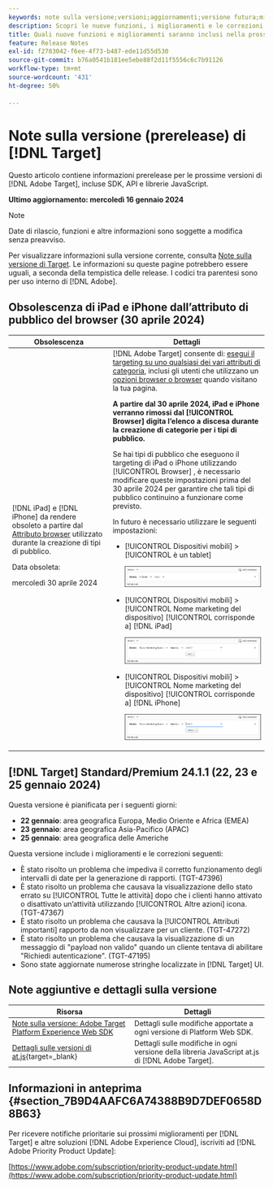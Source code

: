 ```yaml
---
keywords: note sulla versione;versioni;aggiornamenti;versione futura;miglioramenti;nuove funzioni;correzioni;aggiornamenti;prerelease
description: Scopri le nuove funzioni, i miglioramenti e le correzioni, compresi SDK, API e librerie JavaScript, inclusi nella prossima versione di [!DNL Adobe Target].
title: Quali nuove funzioni e miglioramenti saranno inclusi nella prossima versione [!DNL Target] ?
feature: Release Notes
exl-id: f2783042-f6ee-4f73-b487-ede11d55d530
source-git-commit: b76a0541b181ee5ebe88f2d11f5556c6c7b91126
workflow-type: tm+mt
source-wordcount: '431'
ht-degree: 50%

---
```


# Note sulla versione (prerelease) di [!DNL Target]

Questo articolo contiene informazioni prerelease per le prossime versioni di [!DNL Adobe Target], incluse SDK, API e librerie JavaScript.

**Ultimo aggiornamento: mercoledì 16 gennaio 2024**

>[!NOTE]
>
>Date di rilascio, funzioni e altre informazioni sono soggette a modifica senza preavviso.
>
>Per visualizzare informazioni sulla versione corrente, consulta [Note sulla versione di Target](release-notes.md). Le informazioni su queste pagine potrebbero essere uguali, a seconda della tempistica delle release. I codici tra parentesi sono per uso interno di [!DNL Adobe].

## Obsolescenza di iPad e iPhone dall’attributo di pubblico del browser (30 aprile 2024)

| Obsolescenza | Dettagli |
|--- |--- |
| [!DNL iPad] e [!DNL iPhone] da rendere obsoleto a partire dal [Attributo browser](/help/main/c-target/c-audiences/c-target-rules/browser.md) utilizzato durante la creazione di tipi di pubblico.<p>Data obsoleta:<P>mercoledì 30 aprile 2024 | [!DNL Adobe Target] consente di: [esegui il targeting su uno qualsiasi dei vari attributi di categoria](/help/main/c-target/c-audiences/c-target-rules/target-rules.md), inclusi gli utenti che utilizzano un [opzioni browser o browser](/help/main/c-target/c-audiences/c-target-rules/browser.md) quando visitano la tua pagina.<P><B>A partire dal 30 aprile 2024, iPad e iPhone verranno rimossi dal [!UICONTROL Browser] digita l’elenco a discesa durante la creazione di categorie per i tipi di pubblico.</b><P>Se hai tipi di pubblico che eseguono il targeting di iPad o iPhone utilizzando [!UICONTROL Browser] , è necessario modificare queste impostazioni prima del 30 aprile 2024 per garantire che tali tipi di pubblico continuino a funzionare come previsto.<P>In futuro è necessario utilizzare le seguenti impostazioni:<ul><li>[!UICONTROL Dispositivi mobili] > [!UICONTROL è un tablet]<P>![mobile è tablet](/help/main/r-release-notes/assets/is-tablet.png)</li><li>[!UICONTROL Dispositivi mobili] > [!UICONTROL Nome marketing del dispositivo] [!UICONTROL corrisponde a] [!DNL iPad]<P>![iPad](/help/main/r-release-notes/assets/ipad.png)</li><li>[!UICONTROL Dispositivi mobili] > [!UICONTROL Nome marketing del dispositivo] [!UICONTROL corrisponde a] [!DNL iPhone]<p>![iPhone](/help/main/r-release-notes/assets/iphone.png)</li></ul> |

## [!DNL Target] Standard/Premium 24.1.1 (22, 23 e 25 gennaio 2024)

Questa versione è pianificata per i seguenti giorni:

* **22 gennaio**: area geografica Europa, Medio Oriente e Africa (EMEA)
* **23 gennaio**: area geografica Asia-Pacifico (APAC)
* **25 gennaio**: area geografica delle Americhe

Questa versione include i miglioramenti e le correzioni seguenti:

* È stato risolto un problema che impediva il corretto funzionamento degli intervalli di date per la generazione di rapporti. (TGT-47396)
* È stato risolto un problema che causava la visualizzazione dello stato errato su [!UICONTROL Tutte le attività] dopo che i clienti hanno attivato o disattivato un’attività utilizzando [!UICONTROL Altre azioni] icona. (TGT-47367)
* È stato risolto un problema che causava la [!UICONTROL Attributi importanti] rapporto da non visualizzare per un cliente. (TGT-47272)
* È stato risolto un problema che causava la visualizzazione di un messaggio di &quot;payload non valido&quot; quando un cliente tentava di abilitare &quot;Richiedi autenticazione&quot;. (TGT-47195)
* Sono state aggiornate numerose stringhe localizzate in [!DNL Target] UI.

## Note aggiuntive e dettagli sulla versione

| Risorsa | Dettagli |
|--- |--- |
| [Note sulla versione: Adobe Target Platform Experience Web SDK](https://experienceleague.adobe.com/docs/experience-platform/edge/release-notes.html?lang=it) | Dettagli sulle modifiche apportate a ogni versione di Platform Web SDK. |
| [Dettagli sulle versioni di at.js](https://experienceleague.corp.adobe.com/docs/target-dev/developer/client-side/at-js-implementation/target-atjs-versions.html?lang=it){target=_blank} | Dettagli sulle modifiche in ogni versione della libreria JavaScript at.js di [!DNL Adobe Target]. |

## Informazioni in anteprima {#section_7B9D4AAFC6A74388B9D7DEF0658D8B63}

Per ricevere notifiche prioritarie sui prossimi miglioramenti per [!DNL Target] e altre soluzioni [!DNL Adobe Experience Cloud], iscriviti ad [!DNL Adobe Priority Product Update]:

[https://www.adobe.com/subscription/priority-product-update.html](https://www.adobe.com/subscription/priority-product-update.html)
